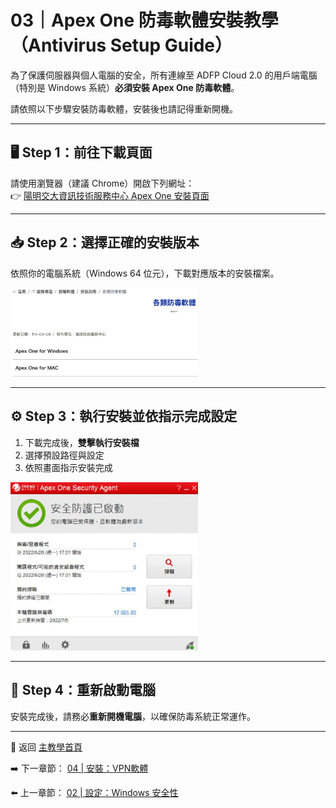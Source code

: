 # 03｜Apex One 防毒軟體安裝教學（Antivirus Setup Guide）

為了保護伺服器與個人電腦的安全，所有連線至 ADFP Cloud 2.0 的用戶端電腦（特別是 Windows 系統）**必須安裝 Apex One 防毒軟體**。

請依照以下步驟安裝防毒軟體，安裝後也請記得重新開機。

---

## 🖥️ Step 1：前往下載頁面

請使用瀏覽器（建議 Chrome）開啟下列網址：  
👉 [陽明交大資訊技術服務中心 Apex One 安裝頁面](https://it.nycu.edu.tw/it/ch/app/artwebsite/view?module=artwebsite&id=76&serno=19744b39-2a7e-4006-9765-cc048c76070f)




---

## 📥 Step 2：選擇正確的安裝版本

依照你的電腦系統（Windows 64 位元），下載對應版本的安裝檔案。

<img src="https://github.com/lhlaib/NYCU-ADFP-Server-Tutorial/blob/main/03_Antivirus_Setup/images/antivirus_02.png" width="300" alt="忘記密碼" />

---

## ⚙️ Step 3：執行安裝並依指示完成設定

1. 下載完成後，**雙擊執行安裝檔**
2. 選擇預設路徑與設定
3. 依照畫面指示安裝完成

<img src="https://github.com/lhlaib/NYCU-ADFP-Server-Tutorial/blob/main/03_Antivirus_Setup/images/antivirus_01.png" width="300" alt="忘記密碼" />

---

## 🔄 Step 4：重新啟動電腦

安裝完成後，請務必**重新開機電腦**，以確保防毒系統正常運作。



---

📘 返回 [主教學首頁](../README.md)

➡️ 下一章節：
[04 | 安裝：VPN軟體](../04_VPN_Setup/README.md)

⬅️ 上一章節：
[02 | 設定：Windows 安全性](../02_Windows_Security/README.md)